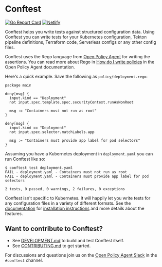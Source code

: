 # Conftest

[![Go Report Card](https://goreportcard.com/badge/open-policy-agent/opa)](https://goreportcard.com/report/open-policy-agent/conftest) [![Netlify](https://api.netlify.com/api/v1/badges/2d928746-3380-4123-b0eb-1fd74ba390db/deploy-status)](https://app.netlify.com/sites/vibrant-villani-65041c/deploys)

Conftest helps you write tests against structured configuration data. Using Conftest you can
write tests for your Kubernetes configuration, Tekton pipeline definitions, Terraform code,
Serverless configs or any other config files.

Conftest uses the Rego language from [Open Policy Agent](https://www.openpolicyagent.org/) for writing
the assertions. You can read more about Rego in [How do I write policies](https://www.openpolicyagent.org/docs/how-do-i-write-policies.html)
in the Open Policy Agent documentation.

Here's a quick example. Save the following as `policy/deployment.rego`:

```rego
package main

deny[msg] {
  input.kind == "Deployment"
  not input.spec.template.spec.securityContext.runAsNonRoot

  msg := "Containers must not run as root"
}

deny[msg] {
  input.kind == "Deployment"
  not input.spec.selector.matchLabels.app

  msg := "Containers must provide app label for pod selectors"
}
```

Assuming you have a Kubernetes deployment in `deployment.yaml` you can run Conftest like so:

```console
$ conftest test deployment.yaml
FAIL - deployment.yaml - Containers must not run as root
FAIL - deployment.yaml - Containers must provide app label for pod selectors

2 tests, 0 passed, 0 warnings, 2 failures, 0 exceptions
```

Conftest isn't specific to Kubernetes. It will happily let you write tests for any configuration files in a variety of different formats. See the [documentation](https://www.conftest.dev/) for [installation instructions](https://www.conftest.dev/install/) and
more details about the features.

## Want to contribute to Conftest?

- See [DEVELOPMENT.md](DEVELOPMENT.md) to build and test Conftest itself.
- See [CONTRIBUTING.md](CONTRIBUTING.md) to get started.

For discussions and questions join us on the [Open Policy Agent Slack](https://slack.openpolicyagent.org/)
in the `#conftest` channel.
